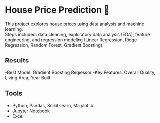# House Price Prediction 🏡  
This project explores house prices using data analysis and machine learning.  
Steps included: data cleaning, exploratory data analysis (EDA), feature engineering, and regression modeling (Linear Regression, Ridge Regression, Random Forest, Gradient Boosting).  

## Results
-Best Model: Gradient Boosting Regressor
-Key Features: Overall Quality, Living Area, Year Built

## Tools
- Python, Pandas, Scikit-learn, Matplotlib  
- Jupyter Notebook
- Excel
